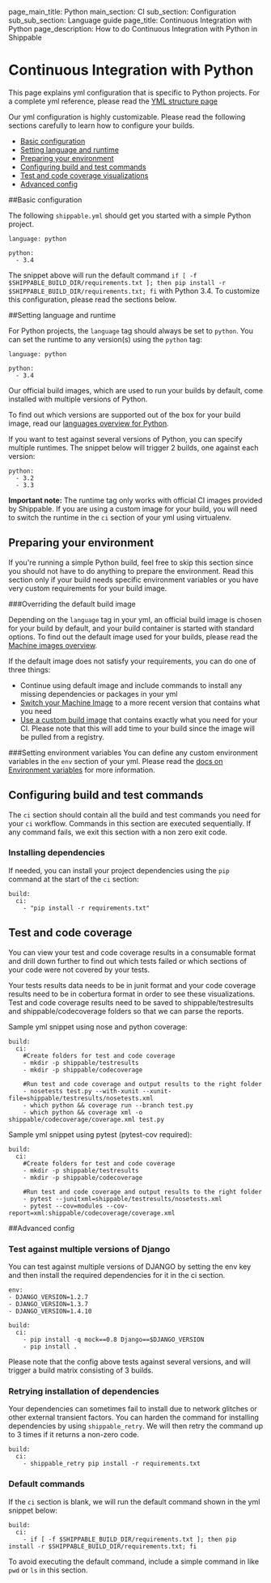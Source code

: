 page_main_title: Python
main_section: CI
sub_section: Configuration
sub_sub_section: Language guide
page_title: Continuous Integration with Python
page_description: How to do Continuous Integration with Python in Shippable

# Continuous Integration with Python
This page explains yml configuration that is specific to Python projects. For a complete yml reference, please read the [YML structure page](yml-structure/)

Our yml configuration is highly customizable. Please read the following sections carefully to learn how to
configure your builds.

-  [Basic configuration](#basic-python-config)
-  [Setting language and runtime](#language)
-  [Preparing your environment](#environment)
-  [Configuring build and test commands](#build-test)
-  [Test and code coverage visualizations](#test-coverage-reports)
-  [Advanced config](#advanced-config)

<a name="basic-python-config"></a>
##Basic configuration

The following `shippable.yml` should get you started with a simple Python project.

```
language: python

python:
  - 3.4
```

The snippet above will run the default command `if [ -f $SHIPPABLE_BUILD_DIR/requirements.txt ]; then pip install -r $SHIPPABLE_BUILD_DIR/requirements.txt; fi` with Python 3.4. To customize this configuration, please read the sections below.

<a name="language"></a>
##Setting language and runtime

For Python projects, the `language` tag should always be set to `python`. You can set the runtime to any version(s) using the `python` tag:

```
language: python

python:
  - 3.4
```
Our official build images, which are used to run your builds by default, come installed with multiple versions of Python.

To find out which versions are supported out of the box for your build image, read our [languages overview for Python](/platform/runtime/machine-image/language-versions/#python).

If you want to test against several versions of Python, you can specify multiple runtimes. The snippet below will trigger 2 builds, one against each version:

```
python:
  - 3.2
  - 3.3
```

**Important note:** The runtime tag only works with official CI images provided by Shippable. If you are using a custom image for your build, you will need to switch the runtime in the `ci` section of your yml using virtualenv.

<a name="environment"></a>
## Preparing your environment

If you're running a simple Python build, feel free to skip this section since you should not have to do anything to prepare the environment. Read this section only if your build needs specific environment variables or you have very custom requirements for your build image.

###Overriding the default build image

Depending on the `language` tag in your yml, an official build image is chosen for your build by default, and your build container is started with standard options. To find out the default image used for your builds, please read the [Machine images overview](../platform/runtime/machine-image/ami-overview/).

If the default image does not satisfy your requirements, you can do one of three things:

-  Continue using default image and include commands to install any missing dependencies or packages in your yml
-  [Switch your Machine Image](../ci/build-image/#changing-your-default-tag) to a more recent version that contains what you need
-  [Use a custom build image](../ci/custom-docker-image/) that contains exactly what you need for your CI. Please note that this will add time to your build since the image will be pulled from a registry.

###Setting environment variables
You can define any custom environment variables in the `env` section of your yml. Please read the [docs on Environment variables](env-vars/) for more information.

<a name="build-test"></a>
## Configuring build and test commands
The `ci` section should contain all the build and test commands you need for your `ci` workflow. Commands in this section are executed sequentially. If any command fails, we exit this section with a non zero exit code.

### Installing dependencies
If needed, you can install your project dependencies using the `pip` command at the start of the `ci` section:

```
build:
  ci:
    - "pip install -r requirements.txt"
```

<a name="test-coverage-reports"></a>
## Test and code coverage
You can view your test and code coverage results in a consumable format and drill down further to find out which tests failed or which sections of your code were not covered by your tests.

Your tests results data needs to be in junit format and your code coverage results need to be in cobertura format in order to see these visualizations. Test and code coverage results need to be saved to shippable/testresults and shippable/codecoverage folders so that we can parse the reports.

Sample yml snippet using nose and python coverage:

```
build:
  ci:
    #Create folders for test and code coverage
    - mkdir -p shippable/testresults
    - mkdir -p shippable/codecoverage

    #Run test and code coverage and output results to the right folder
    - nosetests test.py --with-xunit --xunit-file=shippable/testresults/nosetests.xml
    - which python && coverage run --branch test.py
    - which python && coverage xml -o shippable/codecoverage/coverage.xml test.py
```

Sample yml snippet using pytest (pytest-cov required):

```
build:
  ci:
    #Create folders for test and code coverage
    - mkdir -p shippable/testresults
    - mkdir -p shippable/codecoverage

    #Run test and code coverage and output results to the right folder
    - pytest --junitxml=shippable/testresults/nosetests.xml
    - pytest --cov=modules --cov-report=xml:shippable/codecoverage/coverage.xml
```

<a name="advanced-config"></a>
##Advanced config

### Test against multiple versions of Django

You can test against multiple versions of DJANGO by setting the env key and then install the required dependencies for it in the ci section.

```
env:
- DJANGO_VERSION=1.2.7
- DJANGO_VERSION=1.3.7
- DJANGO_VERSION=1.4.10

build:
  ci:
    - pip install -q mock==0.8 Django==$DJANGO_VERSION
    - pip install .
```
Please note that the config above tests against several versions, and will trigger a build matrix consisting of 3 builds.

### Retrying installation of dependencies
Your dependencies can sometimes fail to install due to network glitches or other external transient factors. You can harden the command for installing dependencies by using `shippable_retry`. We will then retry the command up to 3 times if it returns a non-zero code.


```
build:
  ci:
    - shippable_retry pip install -r requirements.txt
```

### Default commands

If the `ci` section is blank, we will run the default command shown in the yml snippet below:

```
build:
  ci:
    - if [ -f $SHIPPABLE_BUILD_DIR/requirements.txt ]; then pip install -r $SHIPPABLE_BUILD_DIR/requirements.txt; fi
```

To avoid executing the default command, include a simple command in like `pwd` or `ls` in this section.
